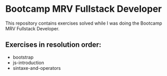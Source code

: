 # Bootcamp MRV Fullstack Developer
<p>This repository contains exercises solved while I was doing the Bootcamp MRV Fullstack Developer.</p>

## Exercises in resolution order:
- bootstrap
- js-introduction
- sintaxe-and-operators 

